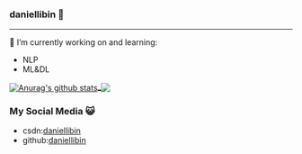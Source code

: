 ### daniellibin 👋
<hr>
🔭 I’m currently working on and learning:

- NLP
- ML&DL

<a href="https://github.com/daniellibin"><img align="center" src="https://github-readme-stats-teal.vercel.app/api?username=daniellibin&show_icons=true&include_all_commits=true&hide=contribs" alt="Anurag's github stats" />_</a><a href="https://github.com/daniellibin"><img align="center" src="https://github-readme-stats-teal.vercel.app/api/top-langs/?username=daniellibin&layout=compact" /></a>


### My Social Media 😺
- csdn:[daniellibin](https://blog.csdn.net/daniellibin)
- github:[daniellibin](https://github.com/daniellibin)



<!--
**daniellibin/daniellibin** is a ✨ _special_ ✨ repository because its `README.md` (this file) appears on your GitHub profile.

Here are some ideas to get you started:

- 🔭 I’m currently working on ...
- 🌱 I’m currently learning ...
- 👯 I’m looking to collaborate on ...
- 🤔 I’m looking for help with ...
- 💬 Ask me about ...
- 📫 How to reach me: ...
- 😄 Pronouns: ...
- ⚡ Fun fact: ...
-->

